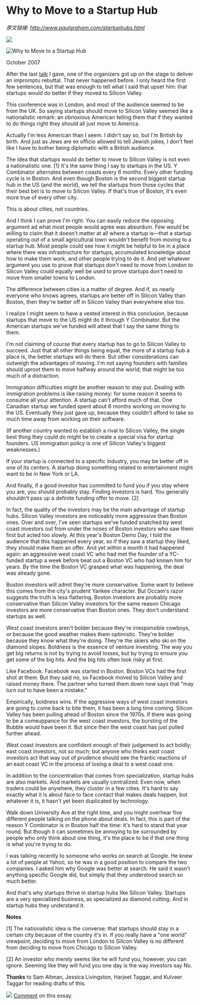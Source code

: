 # Why to Move to a Startup Hub

_原文链接: <http://www.paulgraham.com/startuphubs.html>_

[![](https://s.turbifycdn.com/aah/paulgraham/why-to-move-to-a-startup-hub-12.gif)](https://s.turbifycdn.com/aah/paulgraham/why-to-move-to-a-startup-hub-11.gif)  
  
![Why to Move to a Startup Hub](https://s.turbifycdn.com/aah/paulgraham/why-to-move-to-a-startup-hub-13.gif)  
  
October 2007  
  
After the last [talk](webstartups.html) I gave, one of the organizers got up on the stage to deliver an impromptu rebuttal. That never happened before. I only heard the first few sentences, but that was enough to tell what I said that upset him: that startups would do better if they moved to Silicon Valley.  
  
This conference was in London, and most of the audience seemed to be from the UK. So saying startups should move to Silicon Valley seemed like a nationalistic remark: an obnoxious American telling them that if they wanted to do things right they should all just move to America.  
  
Actually I'm less American than I seem. I didn't say so, but I'm British by birth. And just as Jews are ex officio allowed to tell Jewish jokes, I don't feel like I have to bother being diplomatic with a British audience.  
  
The idea that startups would do better to move to Silicon Valley is not even a nationalistic one. [1] It's the same thing I say to startups in the US. Y Combinator alternates between coasts every 6 months. Every other funding cycle is in Boston. And even though Boston is the second biggest startup hub in the US (and the world), we tell the startups from those cycles that their best bet is to move to Silicon Valley. If that's true of Boston, it's even more true of every other city.  
  
This is about cities, not countries.  
  
And I think I can prove I'm right. You can easily reduce the opposing argument ad what most people would agree was absurdum. Few would be willing to claim that it doesn't matter at all where a startup is—that a startup operating out of a small agricultural town wouldn't benefit from moving to a startup hub. Most people could see how it might be helpful to be in a place where there was infrastructure for startups, accumulated knowledge about how to make them work, and other people trying to do it. And yet whatever argument you use to prove that startups don't need to move from London to Silicon Valley could equally well be used to prove startups don't need to move from smaller towns to London.  
  
The difference between cities is a matter of degree. And if, as nearly everyone who knows agrees, startups are better off in Silicon Valley than Boston, then they're better off in Silicon Valley than everywhere else too.  
  
I realize I might seem to have a vested interest in this conclusion, because startups that move to the US might do it through Y Combinator. But the American startups we've funded will attest that I say the same thing to them.  
  
I'm not claiming of course that every startup has to go to Silicon Valley to succeed. Just that all other things being equal, the more of a startup hub a place is, the better startups will do there. But other considerations can outweigh the advantages of moving. I'm not saying founders with families should uproot them to move halfway around the world; that might be too much of a distraction.  
  
Immigration difficulties might be another reason to stay put. Dealing with immigration problems is like raising money: for some reason it seems to consume all your attention. A startup can't afford much of that. One Canadian startup we funded spent about 6 months working on moving to the US. Eventually they just gave up, because they couldn't afford to take so much time away from working on their software.  
  
(If another country wanted to establish a rival to Silicon Valley, the single best thing they could do might be to create a special visa for startup founders. US immigration policy is one of Silicon Valley's biggest weaknesses.)  
  
If your startup is connected to a specific industry, you may be better off in one of its centers. A startup doing something related to entertainment might want to be in New York or LA.  
  
And finally, if a good investor has committed to fund you if you stay where you are, you should probably stay. Finding investors is hard. You generally shouldn't pass up a definite funding offer to move. [2]  
  
In fact, the quality of the investors may be the main advantage of startup hubs. Silicon Valley investors are noticeably more aggressive than Boston ones. Over and over, I've seen startups we've funded snatched by west coast investors out from under the noses of Boston investors who saw them first but acted too slowly. At this year's Boston Demo Day, I told the audience that this happened every year, so if they saw a startup they liked, they should make them an offer. And yet within a month it had happened again: an aggressive west coast VC who had met the founder of a YC-funded startup a week before beat out a Boston VC who had known him for years. By the time the Boston VC grasped what was happening, the deal was already gone.  
  
Boston investors will admit they're more conservative. Some want to believe this comes from the city's prudent Yankee character. But Occam's razor suggests the truth is less flattering. Boston investors are probably more conservative than Silicon Valley investors for the same reason Chicago investors are more conservative than Boston ones. They don't understand startups as well.  
  
West coast investors aren't bolder because they're irresponsible cowboys, or because the good weather makes them optimistic. They're bolder because they know what they're doing. They're the skiers who ski on the diamond slopes. Boldness is the essence of venture investing. The way you get big returns is not by trying to avoid losses, but by trying to ensure you get some of the big hits. And the big hits often look risky at first.  
  
Like Facebook. Facebook was started in Boston. Boston VCs had the first shot at them. But they said no, so Facebook moved to Silicon Valley and raised money there. The partner who turned them down now says that "may turn out to have been a mistake."  
  
Empirically, boldness wins. If the aggressive ways of west coast investors are going to come back to bite them, it has been a long time coming. Silicon Valley has been pulling ahead of Boston since the 1970s. If there was going to be a comeuppance for the west coast investors, the bursting of the Bubble would have been it. But since then the west coast has just pulled further ahead.  
  
West coast investors are confident enough of their judgement to act boldly; east coast investors, not so much; but anyone who thinks east coast investors act that way out of prudence should see the frantic reactions of an east coast VC in the process of losing a deal to a west coast one.  
  
In addition to the concentration that comes from specialization, startup hubs are also markets. And markets are usually centralized. Even now, when traders could be anywhere, they cluster in a few cities. It's hard to say exactly what it is about face to face contact that makes deals happen, but whatever it is, it hasn't yet been duplicated by technology.  
  
Walk down University Ave at the right time, and you might overhear five different people talking on the phone about deals. In fact, this is part of the reason Y Combinator is in Boston half the time: it's hard to stand that year round. But though it can sometimes be annoying to be surrounded by people who only think about one thing, it's the place to be if that one thing is what you're trying to do.  
  
I was talking recently to someone who works on search at Google. He knew a lot of people at Yahoo, so he was in a good position to compare the two companies. I asked him why Google was better at search. He said it wasn't anything specific Google did, but simply that they understood search so much better.  
  
And that's why startups thrive in startup hubs like Silicon Valley. Startups are a very specialized business, as specialized as diamond cutting. And in startup hubs they understand it.  
  
  
  
  
  
  
  
**Notes**  
  
[1] The nationalistic idea is the converse: that startups should stay in a certain city because of the country it's in. If you really have a "one world" viewpoint, deciding to move from London to Silicon Valley is no different from deciding to move from Chicago to Silicon Valley.  
  
[2] An investor who merely seems like he will fund you, however, you can ignore. Seeming like they will fund you one day is the way investors say No.  
  
**Thanks** to Sam Altman, Jessica Livingston, Harjeet Taggar, and Kulveer Taggar for reading drafts of this.  
  
![](http://ycombinator.com/images/y18.gif) [Comment](http://news.ycombinator.com/item?id=65815) on this essay.  
  
  

